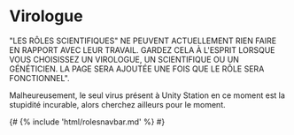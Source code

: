 # Virologue
"LES RÔLES SCIENTIFIQUES" NE PEUVENT ACTUELLEMENT RIEN FAIRE EN RAPPORT AVEC LEUR TRAVAIL. GARDEZ CELA À L'ESPRIT LORSQUE VOUS CHOISISSEZ UN VIROLOGUE, UN SCIENTIFIQUE OU UN GÉNÉTICIEN. LA PAGE SERA AJOUTÉE UNE FOIS QUE LE RÔLE SERA FONCTIONNEL".

Malheureusement, le seul virus présent à Unity Station en ce moment est la stupidité incurable, alors cherchez ailleurs pour le moment.

  {# {% include 'html/rolesnavbar.md' %} #}